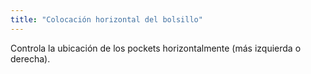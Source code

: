 ```yaml
---
title: "Colocación horizontal del bolsillo"
---
```


Controla la ubicación de los pockets horizontalmente (más izquierda o derecha).




